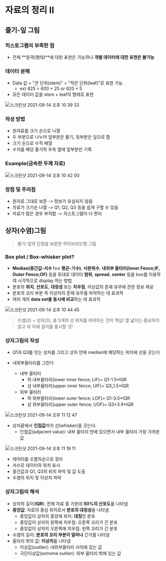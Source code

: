 # 자료의 정리 II

## 줄기-잎 그림

### 히스토그램의 부족한 점

- 전체 **윤곽(형태)**에 대한 표현은 가능하나 **개별 데이터에 대한 표현은 불가능**

### 데이터 분해

- Data 값 = "큰 단위(stem)" + "작은 단위(leaf)"로 표현 가능
  - ex) 625 = 600 + 25 or 620 + 5
- 모든 데이터 값을 stem + leaf의 형태로 표현

![스크린샷 2021-09-14 오후 10 39 33](https://user-images.githubusercontent.com/70752848/133268184-5f4888df-ae3c-4188-ad9b-7b2e010dd7e5.png)

### 작성 방법

- 원자료를 크기 순으로 나열
- 두 부분으로 나누어 앞부분은 줄기, 뒷부분은 잎으로 함
- 크기 순으로 수직 배열
- 수치를 해당 줄기의 우측 옆에 앞부분만 기록

### Example(금속판 두께 자료)

![스크린샷 2021-09-14 오후 10 42 00](https://user-images.githubusercontent.com/70752848/133268561-69819551-551f-4608-9c78-d1d2f25bf9ec.png)

### 장점 및 주의점

- 원자료 그대로 보존 -> 정보가 유실되지 않음
- 자료가 크기순 나열 -> Q1, Q2, Q3 등을 쉽게 구할 수 있음
- 자료가 많은 경우 부적합 -> 히스토그램이 더 편리

## 상자(수염)그림

> 줄기-잎의 단점을 보완한 하이브리드형 그림

### Box plot / Box-whisker plot?

- **Median(중간값-서수 !== 평균-기수)**, **사분위수**, **내외부 울타리(Inner Fence;IF, Outer Fence;OF)** 등을 토대로 데이터 **범위**, **spread**, **center** 등을 box를 이용하여 시각적으로 display 하는 방법
- 분포의 **위치**, **산포도**, **대칭성** 또는 **치우침**, 이상값의 존재 유무에 관한 정보 제공
- 분포의 꼬리 부분 즉 이상치의 존재 유무를 파악하는 데 효과적
- 여러 개의 **data set을 동시에 비교**하는 데 효과적

![스크린샷 2021-09-14 오후 10 44 45](https://user-images.githubusercontent.com/70752848/133269024-348fbc19-0512-43a6-a682-a283fa4373b5.png)

> 수염(2) + 상자(3), 총 5개의 선 위치를 파악하는 것이 핵심! 옆 넓이는 중요하지 않고 위 아래 길이를 중시할 것!

### 상자그림의 작성

- Q1과 Q3를 잇는 상자를 그리고 상자 안에 median에 해당하는 위치에 선을 긋는다

- 내외부울타리를 그린다
  - 내부 울타리
    - 하 내부울타리(lower inner fence; LIF)= Q1-1.5\*IQR
    - 상 내부울타리(upper inner fence; UIF)= Q3_1.5\*IQR
  - 외부 울타리
    - 하 외부울타리(lower outer fence; LOF)= Q1-3.0\*IQR
    - 상 외부울타리(upper outer fence; UOF)= Q3+3.9\*IQR

![스크린샷 2021-09-14 오후 11 12 47](https://user-images.githubusercontent.com/70752848/133273922-bbd8a751-afa5-46ca-abb5-065a02c70f60.png)

- 상자끝에서 **인접값**까지 선(whisker)을 긋는다.
  - 인접값(adjacent value): 내부 울타리 안에 있으면서 내부 울타리 가장 가까운 값

![스크린샷 2021-09-14 오후 11 19 11](https://user-images.githubusercontent.com/70752848/133274932-12ed9c6b-48be-45f9-9a52-bd553420d336.png)

- 데이터를 오름차순으로 정리
- 서수로 데이터의 위치 표시
- 중간값과 Q1, Q3의 위치 파악 및 값 도출
- 수염의 위치 및 이상치 파악

### 상자그림의 해석

- 상자의 길이(**IQR**): 전체 자료 중 가운데 **50%의 산포도**를 나타냄
- **중앙값**: 자료의 중심 위치로서 **분포의 대칭성**을 나타냄
  - 중앙값이 상자의 중앙에 위치: **대칭**인 분포
  - 중앙값이 상자의 왼쪽에 치우침: 오른쪽 꼬리가 긴 분포
  - 중앙값이 상자의 오른쪽에 치우침: 왼쪽 꼬리가 긴 분포
- 수염의 길이: **분포의 꼬리 부분이 얼마나** 긴가를 나타냄
- 울타리 밖의 값: **이상치**를 나타냄
  - 이상값(outlier): 내외부울타리 사이에 있는 값
  - 극단이상값(extreme outlier): 외부 울타리 밖에 있는 값
